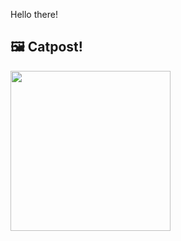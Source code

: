 Hello there!



## 🖼️ Catpost!

<sub>
    <img src="https://cdn2.thecatapi.com/images/6u9.jpg" height="256">
</sub>

